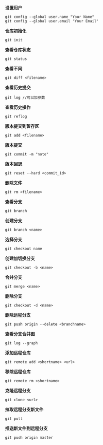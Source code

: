 **设置用户**
```
git config --global user.name "Your Name"
git config --global user.email "Your Email"
```
**仓库初始化**
```
git init
```

**查看仓库状态**
```
git status
```
**查看不同**
```
git diff <filename>
```
**查看历史提交**
```
git log //可以加参数
```
**查看历史操作**
```
git reflog
```
**版本提交到暂存区**
```
git add <filename>
```
**版本提交**
```
git commit -m "note"
```
**版本回退**
```
git reset --hard <commit_id>
```
**删除文件**
```
git rm <filename>
```
**查看分支**
```
git branch
```
**创建分支**
```
git branch <name>
```
**选择分支**
```
git checkout name
```
**创建加切换分支**
```
git checkout -b <name>
```
**合并分支**
```
git merge <name>
```
**删除分支**
```
git checkout -d <name>
```
**删除远程分支**
```
git push origin --delete <branchname>
```
**查看分支合并图**
```
git log --graph
```
**添加远程仓库**
```
git remote add <shortname> <url>
```
**移除远程仓库**
```
git remote rm <shortname>
```
**克隆远程分支**
```
git clone <url>
```
**拉取远程分支新文件**
```
git pull
```
**推送新文件到远程分支**
```
git push origin master
```
